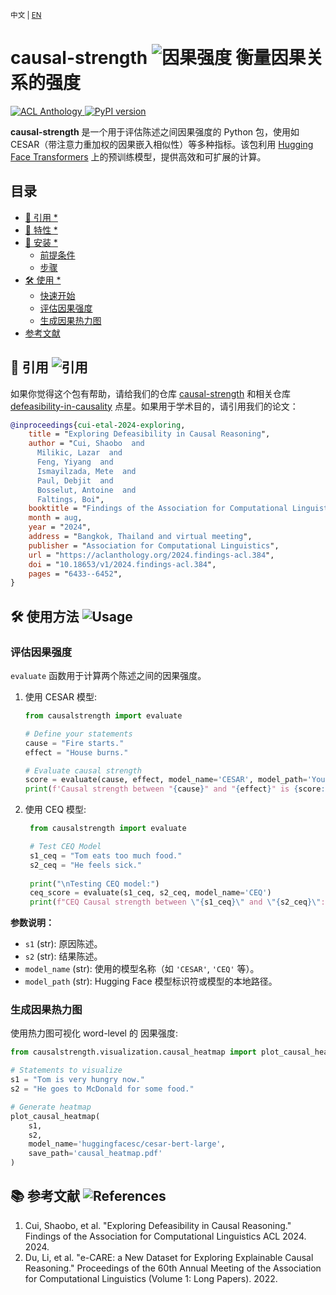 <small>中文 | [EN](README.md) </small>
# causal-strength  ![因果强度](https://img.shields.io/badge/causal--strength-%E2%9A%96%EF%B8%8F%20%E5%9B%A0%E6%9E%9C%E5%BC%BA%E5%BA%A6%E8%AF%84%E4%BC%B0-blue)  衡量因果关系的强度

<a href="https://aclanthology.org/2024.findings-acl.384/">
    <img src="https://img.shields.io/badge/2024.findings-acl.384-blue.svg?style=flat-square" alt="ACL Anthology" />
</a>
<a href="https://pypi.org/project/causal-strength/">
    <img src="https://img.shields.io/pypi/v/causal-strength?style=flat-square" alt="PyPI version" />
</a>



**causal-strength** 是一个用于评估陈述之间因果强度的 Python 包，使用如 CESAR（带注意力重加权的因果嵌入相似性）等多种指标。该包利用 [Hugging Face Transformers](https://huggingface.co/) 上的预训练模型，提供高效和可扩展的计算。

## 目录

<!-- START doctoc generated TOC please keep comment here to allow auto update -->
<!-- DON'T EDIT THIS SECTION, INSTEAD RE-RUN doctoc TO UPDATE -->

- [📜 引用 *](#-引用-)
- [🌟 特性 *](#-特性-)
- [🚀 安装 *](#-安装-)
  - [前提条件](#前提条件)
  - [步骤](#步骤)
- [🛠️ 使用  *](#-使用-)
  - [快速开始](#快速开始)
  - [评估因果强度](#评估因果强度)
  - [生成因果热力图](#生成因果热力图)
- [参考文献](#参考文献)

<!-- END doctoc generated TOC please keep comment here to allow auto update -->

## 📜 引用 ![引用](https://img.shields.io/badge/引用-必需-green) 

如果你觉得这个包有帮助，请给我们的仓库 [causal-strength](https://github.com/cui-shaobo/causal-strength) 和相关仓库 [defeasibility-in-causality](https://github.com/cui-shaobo/defeasibility-in-causality) 点星。如果用于学术目的，请引用我们的论文：

```bibtex
@inproceedings{cui-etal-2024-exploring,
    title = "Exploring Defeasibility in Causal Reasoning",
    author = "Cui, Shaobo  and
      Milikic, Lazar  and
      Feng, Yiyang  and
      Ismayilzada, Mete  and
      Paul, Debjit  and
      Bosselut, Antoine  and
      Faltings, Boi",
    booktitle = "Findings of the Association for Computational Linguistics ACL 2024",
    month = aug,
    year = "2024",
    address = "Bangkok, Thailand and virtual meeting",
    publisher = "Association for Computational Linguistics",
    url = "https://aclanthology.org/2024.findings-acl.384",
    doi = "10.18653/v1/2024.findings-acl.384",
    pages = "6433--6452",
}
```

## 🛠️ 使用方法  ![Usage](https://img.shields.io/badge/Usage-Instructions-green)

### 评估因果强度

`evaluate` 函数用于计算两个陈述之间的因果强度。

1. 使用 CESAR 模型:

    ```python
    from causalstrength import evaluate
    
    # Define your statements
    cause = "Fire starts."
    effect = "House burns."
    
    # Evaluate causal strength
    score = evaluate(cause, effect, model_name='CESAR', model_path='YourUsername/cesar-model')
    print(f'Causal strength between "{cause}" and "{effect}" is {score:.2f}')
    ```
    
2. 使用 CEQ 模型:

   ```python
    from causalstrength import evaluate

    # Test CEQ Model
    s1_ceq = "Tom eats too much food."
    s2_ceq = "He feels sick."
    
    print("\nTesting CEQ model:")
    ceq_score = evaluate(s1_ceq, s2_ceq, model_name='CEQ')
    print(f"CEQ Causal strength between \"{s1_ceq}\" and \"{s2_ceq}\": {ceq_score:.4f}")
    ```

**参数说明：**

- `s1` (str): 原因陈述。
- `s2` (str): 结果陈述。
- `model_name` (str): 使用的模型名称（如 `'CESAR'`, `'CEQ'` 等）。
- `model_path` (str): Hugging Face 模型标识符或模型的本地路径。

### 生成因果热力图

使用热力图可视化 word-level 的 因果强度: 

```python
from causalstrength.visualization.causal_heatmap import plot_causal_heatmap

# Statements to visualize
s1 = "Tom is very hungry now."
s2 = "He goes to McDonald for some food."

# Generate heatmap
plot_causal_heatmap(
    s1,
    s2,
    model_name='huggingfacesc/cesar-bert-large',
    save_path='causal_heatmap.pdf'
)
```

## 📚 参考文献 ![References](https://img.shields.io/badge/References-Scholarly-green)
1. Cui, Shaobo, et al. "Exploring Defeasibility in Causal Reasoning." Findings of the Association for Computational Linguistics ACL 2024. 2024. 
2. Du, Li, et al. "e-CARE: a New Dataset for Exploring Explainable Causal Reasoning." Proceedings of the 60th Annual Meeting of the Association for Computational Linguistics (Volume 1: Long Papers). 2022.